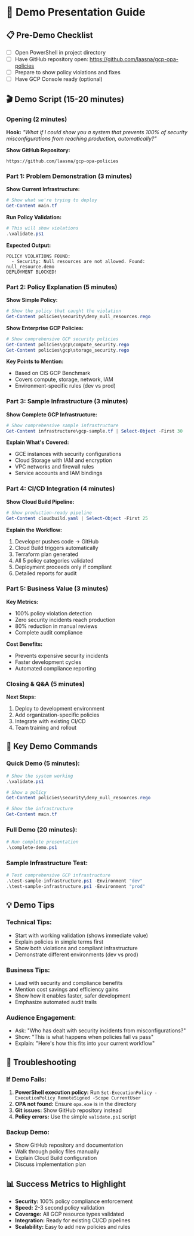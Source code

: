 # 🎯 Demo Presentation Guide

## 📋 Pre-Demo Checklist
- [ ] Open PowerShell in project directory
- [ ] Have GitHub repository open: https://github.com/laasna/gcp-opa-policies
- [ ] Prepare to show policy violations and fixes
- [ ] Have GCP Console ready (optional)

## 🎬 Demo Script (15-20 minutes)

### **Opening (2 minutes)**
**Hook:** *"What if I could show you a system that prevents 100% of security misconfigurations from reaching production, automatically?"*

**Show GitHub Repository:**
```
https://github.com/laasna/gcp-opa-policies
```

### **Part 1: Problem Demonstration (3 minutes)**

**Show Current Infrastructure:**
```powershell
# Show what we're trying to deploy
Get-Content main.tf
```

**Run Policy Validation:**
```powershell
# This will show violations
.\validate.ps1
```

**Expected Output:**
```
POLICY VIOLATIONS FOUND:
  - Security: Null resources are not allowed. Found: null_resource.demo
DEPLOYMENT BLOCKED!
```

### **Part 2: Policy Explanation (5 minutes)**

**Show Simple Policy:**
```powershell
# Show the policy that caught the violation
Get-Content policies\security\deny_null_resources.rego
```

**Show Enterprise GCP Policies:**
```powershell
# Show comprehensive GCP security policies
Get-Content policies\gcp\compute_security.rego
Get-Content policies\gcp\storage_security.rego
```

**Key Points to Mention:**
- Based on CIS GCP Benchmark
- Covers compute, storage, network, IAM
- Environment-specific rules (dev vs prod)

### **Part 3: Sample Infrastructure (3 minutes)**

**Show Complete GCP Infrastructure:**
```powershell
# Show comprehensive sample infrastructure
Get-Content infrastructure\gcp-sample.tf | Select-Object -First 30
```

**Explain What's Covered:**
- GCE instances with security configurations
- Cloud Storage with IAM and encryption
- VPC networks and firewall rules
- Service accounts and IAM bindings

### **Part 4: CI/CD Integration (4 minutes)**

**Show Cloud Build Pipeline:**
```powershell
# Show production-ready pipeline
Get-Content cloudbuild.yaml | Select-Object -First 25
```

**Explain the Workflow:**
1. Developer pushes code → GitHub
2. Cloud Build triggers automatically  
3. Terraform plan generated
4. All 5 policy categories validated
5. Deployment proceeds only if compliant
6. Detailed reports for audit

### **Part 5: Business Value (3 minutes)**

**Key Metrics:**
- 100% policy violation detection
- Zero security incidents reach production
- 80% reduction in manual reviews
- Complete audit compliance

**Cost Benefits:**
- Prevents expensive security incidents
- Faster development cycles
- Automated compliance reporting

### **Closing & Q&A (5 minutes)**

**Next Steps:**
1. Deploy to development environment
2. Add organization-specific policies
3. Integrate with existing CI/CD
4. Team training and rollout

## 🎯 Key Demo Commands

### **Quick Demo (5 minutes):**
```powershell
# Show the system working
.\validate.ps1

# Show a policy
Get-Content policies\security\deny_null_resources.rego

# Show the infrastructure
Get-Content main.tf
```

### **Full Demo (20 minutes):**
```powershell
# Run complete presentation
.\complete-demo.ps1
```

### **Sample Infrastructure Test:**
```powershell
# Test comprehensive GCP infrastructure
.\test-sample-infrastructure.ps1 -Environment "dev"
.\test-sample-infrastructure.ps1 -Environment "prod"
```

## 💡 Demo Tips

### **Technical Tips:**
- Start with working validation (shows immediate value)
- Explain policies in simple terms first
- Show both violations and compliant infrastructure
- Demonstrate different environments (dev vs prod)

### **Business Tips:**
- Lead with security and compliance benefits
- Mention cost savings and efficiency gains
- Show how it enables faster, safer development
- Emphasize automated audit trails

### **Audience Engagement:**
- Ask: "Who has dealt with security incidents from misconfigurations?"
- Show: "This is what happens when policies fail vs pass"
- Explain: "Here's how this fits into your current workflow"

## 🚨 Troubleshooting

### **If Demo Fails:**
1. **PowerShell execution policy:** Run `Set-ExecutionPolicy -ExecutionPolicy RemoteSigned -Scope CurrentUser`
2. **OPA not found:** Ensure `opa.exe` is in the directory
3. **Git issues:** Show GitHub repository instead
4. **Policy errors:** Use the simple `validate.ps1` script

### **Backup Demo:**
- Show GitHub repository and documentation
- Walk through policy files manually
- Explain Cloud Build configuration
- Discuss implementation plan

## 📊 Success Metrics to Highlight

- **Security:** 100% policy compliance enforcement
- **Speed:** 2-3 second policy validation
- **Coverage:** All GCP resource types validated
- **Integration:** Ready for existing CI/CD pipelines
- **Scalability:** Easy to add new policies and rules